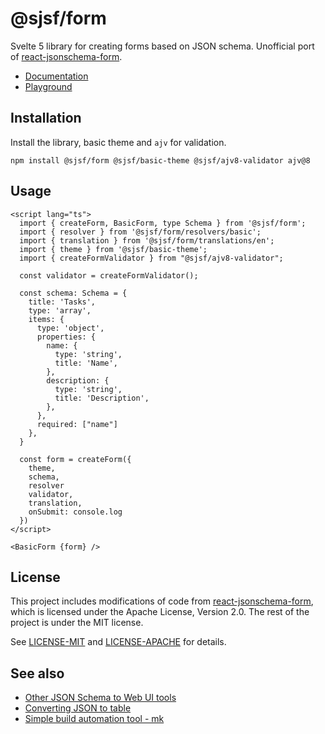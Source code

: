 # @sjsf/form

Svelte 5 library for creating forms based on JSON schema.
Unofficial port of [react-jsonschema-form](https://github.com/rjsf-team/react-jsonschema-form).

- [Documentation](https://x0k.github.io/svelte-jsonschema-form/)
- [Playground](https://x0k.github.io/svelte-jsonschema-form/playground2/)

## Installation

Install the library, basic theme and `ajv` for validation.

```shell
npm install @sjsf/form @sjsf/basic-theme @sjsf/ajv8-validator ajv@8
```

## Usage

```svelte
<script lang="ts">
  import { createForm, BasicForm, type Schema } from '@sjsf/form';
  import { resolver } from '@sjsf/form/resolvers/basic';
  import { translation } from '@sjsf/form/translations/en';
  import { theme } from '@sjsf/basic-theme';
  import { createFormValidator } from "@sjsf/ajv8-validator";

  const validator = createFormValidator();

  const schema: Schema = {
    title: 'Tasks',
    type: 'array',
    items: {
      type: 'object',
      properties: {
        name: {
          type: 'string',
          title: 'Name',
        },
        description: {
          type: 'string',
          title: 'Description',
        },
      },
      required: ["name"]
    },
  }

  const form = createForm({
    theme,
    schema,
    resolver
    validator,
    translation,
    onSubmit: console.log
  })
</script>

<BasicForm {form} />
```

## License

This project includes modifications of code from [react-jsonschema-form](https://github.com/rjsf-team/react-jsonschema-form), which is licensed under the Apache License, Version 2.0.
The rest of the project is under the MIT license.

See [LICENSE-MIT](LICENSE) and [LICENSE-APACHE](LICENSE-APACHE) for details.

## See also

- [Other JSON Schema to Web UI tools](https://json-schema.org/tools?query=&sortBy=name&sortOrder=ascending&groupBy=toolingTypes&licenses=&languages=&drafts=&toolingTypes=schema-to-web-UI)
- [Converting JSON to table](https://github.com/x0k/json-to-table)
- [Simple build automation tool - mk](https://github.com/x0k/mk)
